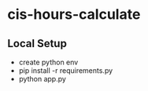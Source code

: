 # cis-hours-calculate
## Local Setup
-  create python env 
-  pip install -r requirements.py
-  python app.py

